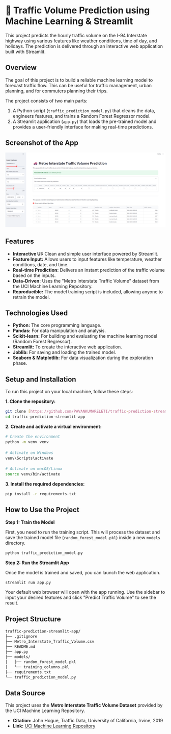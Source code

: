 # 🚗 Traffic Volume Prediction using Machine Learning & Streamlit

This project predicts the hourly traffic volume on the I-94 Interstate highway using various features like weather conditions, time of day, and holidays. The prediction is delivered through an interactive web application built with Streamlit.

## Overview

The goal of this project is to build a reliable machine learning model to forecast traffic flow. This can be useful for traffic management, urban planning, and for commuters planning their trips.

The project consists of two main parts:
1.  A Python script (`traffic_prediction_model.py`) that cleans the data, engineers features, and trains a Random Forest Regressor model.
2.  A Streamlit application (`app.py`) that loads the pre-trained model and provides a user-friendly interface for making real-time predictions.

## Screenshot of the App


![App Screenshot](app_screenshot.png)

## Features

-   **Interactive UI:** Clean and simple user interface powered by Streamlit.
-   **Feature Input:** Allows users to input features like temperature, weather conditions, date, and time.
-   **Real-time Prediction:** Delivers an instant prediction of the traffic volume based on the inputs.
-   **Data-Driven:** Uses the "Metro Interstate Traffic Volume" dataset from the UCI Machine Learning Repository.
-   **Reproducible:** The model training script is included, allowing anyone to retrain the model.

## Technologies Used

-   **Python:** The core programming language.
-   **Pandas:** For data manipulation and analysis.
-   **Scikit-learn:** For building and evaluating the machine learning model (Random Forest Regressor).
-   **Streamlit:** To create the interactive web application.
-   **Joblib:** For saving and loading the trained model.
-   **Seaborn & Matplotlib:** For data visualization during the exploration phase.

## Setup and Installation

To run this project on your local machine, follow these steps:

**1. Clone the repository:**
```bash
git clone [https://github.com/PAVANKUMARELETI/traffic-prediction-streamlit-app.git](https://github.com/PAVANKUMARELETI/traffic-prediction-streamlit-app.git)
cd traffic-prediction-streamlit-app
```


**2. Create and activate a virtual environment:**
```bash
# Create the environment
python -m venv venv

# Activate on Windows
venv\Scripts\activate

# Activate on macOS/Linux
source venv/bin/activate
```

**3. Install the required dependencies:**
```bash
pip install -r requirements.txt
```

## How to Use the Project

**Step 1: Train the Model**

First, you need to run the training script. This will process the dataset and save the trained model file (`random_forest_model.pkl`) inside a new `models` directory.

```bash
python traffic_prediction_model.py
```

**Step 2: Run the Streamlit App**

Once the model is trained and saved, you can launch the web application.

```bash
streamlit run app.py
```
Your default web browser will open with the app running. Use the sidebar to input your desired features and click "Predict Traffic Volume" to see the result.

## Project Structure

```
traffic-prediction-streamlit-app/
├── .gitignore
├── Metro_Interstate_Traffic_Volume.csv
├── README.md
├── app.py
├── models/
│   ├── random_forest_model.pkl
│   └── training_columns.pkl
├── requirements.txt
└── traffic_prediction_model.py
```

## Data Source

This project uses the **Metro Interstate Traffic Volume Dataset** provided by the UCI Machine Learning Repository.

-   **Citation:** John Hogue, Traffic Data, University of California, Irvine, 2019
-   **Link:** [UCI Machine Learning Repository](https://archive.ics.uci.edu/ml/datasets/Metro+Interstate+Traffic+Volume)